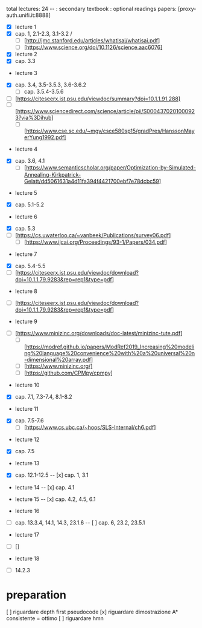 total lectures: 24
--  : secondary textbook 
    : optional readings
papers: [proxy-auth.unifi.it:8888] 

- [x] lecture 1
- [x] cap. 1, 2.1-2.3, 3.1-3.2 / 
    - [ ] [http://jmc.stanford.edu/articles/whatisai/whatisai.pdf]
    - [ ] [https://www.science.org/doi/10.1126/science.aac6076]

- [x] lecture 2
- [x] cap. 3.3

- lecture 3
- [x] cap. 3.4, 3.5-3.5.3, 3.6-3.6.2
    - [ ] cap. 3.5.4-3.5.6
- [ ] [https://citeseerx.ist.psu.edu/viewdoc/summary?doi=10.1.1.91.288] <!-- doesn't seems to work -->
- [ ] [https://www.sciencedirect.com/science/article/pii/S0004370201000923?via%3Dihub] <!-- doesn't seems to work -->
    - [ ] [https://www.cse.sc.edu/~mgv/csce580sp15/gradPres/HanssonMayerYung1992.pdf]

- lecture 4
- [x] cap. 3.6, 4.1
    - [ ] [https://www.semanticscholar.org/paper/Optimization-by-Simulated-Annealing-Kirkpatrick-Gelatt/dd5061631a4d11fa394f4421700ebf7e78dcbc59]

- lecture 5
- [x] cap. 5.1-5.2

- lecture 6
- [x] cap. 5.3
- [ ] [https://cs.uwaterloo.ca/~vanbeek/Publications/survey06.pdf]
    - [ ] [https://www.ijcai.org/Proceedings/93-1/Papers/034.pdf]

- lecture 7
- [x] cap. 5.4-5.5
- [ ] [https://citeseerx.ist.psu.edu/viewdoc/download?doi=10.1.1.79.9283&rep=rep1&type=pdf] <!-- doesn't seems to work -->

- lecture 8
- [ ] [https://citeseerx.ist.psu.edu/viewdoc/download?doi=10.1.1.79.9283&rep=rep1&type=pdf] <!-- doesn't seems to work -->

- lecture 9
- [ ] [https://www.minizinc.org/downloads/doc-latest/minizinc-tute.pdf]
    - [ ] [https://modref.github.io/papers/ModRef2019_Increasing%20modeling%20language%20convenience%20with%20a%20universal%20n-dimensional%20array.pdf]
    - [ ] [https://www.minizinc.org/]
    - [ ] [https://github.com/CPMpy/cpmpy]

- lecture 10
- [x] cap. 7.1, 7.3-7.4, 8.1-8.2

- lecture 11
- [x] cap. 7.5-7.6
    - [ ] [https://www.cs.ubc.ca/~hoos/SLS-Internal/ch6.pdf]

- lecture 12
- [x] cap. 7.5

- lecture 13
- [x] cap. 12.1-12.5 
-- [x] cap. 1, 3.1

- lecture 14
-- [x] cap. 4.1

- lecture 15
-- [x] cap. 4.2, 4.5, 6.1

- lecture 16
- [ ] cap. 13.3.4, 14.1, 14.3, 23.1.6
-- [ ] cap. 6, 23.2, 23.5.1

- lecture 17
- [ ] []

- lecture 18
- [ ] 14.2.3

# preparation

[ ] riguardare depth first pseudocode
[x] riguardare dimostrazione A* consistente = ottimo
[ ] riguardare hmn
